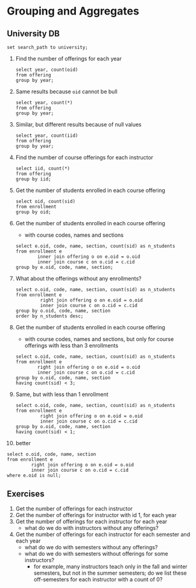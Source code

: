 # Grouping and Aggregates

## University DB

```postgresql
set search_path to university;
```

1. Find the number of offerings for each year
   ```postgresql
   select year, count(oid)
   from offering
   group by year;
   ```

2. Same results because `oid` cannot be bull
   ```postgresql
   select year, count(*)
   from offering
   group by year;
   ```

3. Similar, but different results because of null values
   ```postgresql
   select year, count(iid)
   from offering
   group by year;
   ```

4. Find the number of course offerings for each instructor
   ```postgresql
   select iid, count(*)
   from offering
   group by iid;
   ```

5. Get the number of students enrolled in each course offering
   ```postgresql
   select oid, count(sid)
   from enrollment
   group by oid;
   ```

6. Get the number of students enrolled in each course offering
   - with course codes, names and sections
   ```postgresql
   select e.oid, code, name, section, count(sid) as n_students
   from enrollment e
           inner join offering o on e.oid = o.oid
           inner join course c on o.cid = c.cid
   group by e.oid, code, name, section;
   ```

7. What about the offerings without any enrollments?
   ```postgresql
   select o.oid, code, name, section, count(sid) as n_students
   from enrollment e
            right join offering o on e.oid = o.oid
            inner join course c on o.cid = c.cid
   group by o.oid, code, name, section
   order by n_students desc;
   ```

8. Get the number of students enrolled in each course offering
   - with course codes, names and sections, but only for course offerings with less than 3 enrollments
   ```postgresql
   select o.oid, code, name, section, count(sid) as n_students
   from enrollment e
           right join offering o on e.oid = o.oid
           inner join course c on o.cid = c.cid
   group by o.oid, code, name, section
   having count(sid) < 3;
   ```

9. Same, but with less than 1 enrollment
   ```postgresql
   select o.oid, code, name, section, count(sid) as n_students
   from enrollment e
            right join offering o on e.oid = o.oid
            inner join course c on o.cid = c.cid
   group by o.oid, code, name, section
   having count(sid) < 1;
   ```

10. better
   ```postgresql
   select o.oid, code, name, section
   from enrollment e
            right join offering o on e.oid = o.oid
            inner join course c on o.cid = c.cid
   where e.oid is null;
   ```

## Exercises

1. Get the number of offerings for each instructor
2. Get the number of offerings for instructor with id 1, for each year
3. Get the number of offerings for each instructor for each year
    - what do we do with instructors without any offerings?
4. Get the number of offerings for each instructor for each semester and each year
    - what do we do with semesters without any offerings?
    - what do we do with semesters without offerings for some instructors?
        - for example, many instructors teach only in the fall and winter semesters, but not in the summer semesters; do
          we list these off-semesters for each instructor with a count of 0?
 
